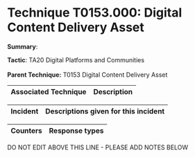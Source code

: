 # Technique T0153.000: Digital Content Delivery Asset

**Summary**: 

**Tactic**: TA20 Digital Platforms and Communities <br><br>**Parent Technique:** T0153 Digital Content Delivery Asset


| Associated Technique | Description |
| --------- | ------------------------- |



| Incident | Descriptions given for this incident |
| -------- | -------------------- |



| Counters | Response types |
| -------- | -------------- |


DO NOT EDIT ABOVE THIS LINE - PLEASE ADD NOTES BELOW